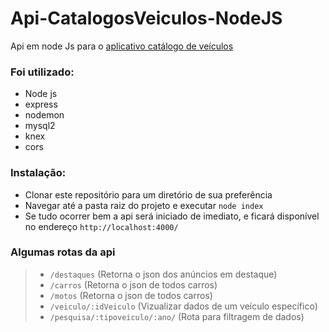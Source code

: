# Api-CatalogosVeiculos-NodeJS
 
Api em node Js para o <a href="https://github.com/cesar99144/AppCatalogoVeiculos-ReactNative">aplicativo catálogo de veículos</a> 

<h3>Foi utilizado:</h3>
<ul>
    <li>Node js</li>
    <li>express</li>
    <li>nodemon</li>
    <li>mysql2</li>
    <li>knex</li>
    <li>cors</li>
   
</ul>

<h3>Instalação: </h3>
    <ul>
      <li> Clonar este repositório para um diretório de sua preferência</li>
      <li> Navegar até a pasta raiz do projeto e executar <code>node index</code></li>
      <li> Se tudo ocorrer bem a api será iniciado de imediato, e ficará disponível no endereço <code>http://localhost:4000/</code></li>
    </ul>


<h3>Algumas rotas da api</h3>
<blockquote>
    <ul>
      <li><code>/destaques</code> (Retorna o json dos anúncios em destaque)</li> 
      <li><code>/carros</code> (Retorna o json de todos carros)</li> 
      <li><code>/motos</code> (Retorna o json de todos carros)</li> 
      <li><code>/veiculo/:idVeiculo</code> (Vizualizar dados de um veículo específico)</li> 
      <li><code>/pesquisa/:tipoveiculo/:ano/</code> (Rota para filtragem de dados)</li> 
    </ul>
</blockquote>